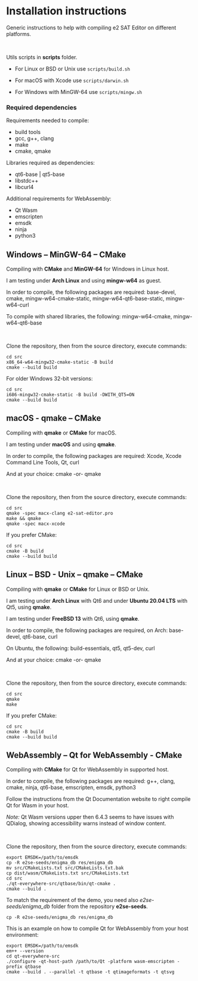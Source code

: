 # Installation instructions

Generic instructions to help with compiling e2 SAT Editor on different platforms.

&nbsp;

Utils scripts in **scripts** folder.

- For Linux or BSD or Unix use `scripts/build.sh`

- For macOS with Xcode use `scripts/darwin.sh`

- For Windows with MinGW-64 use `scripts/mingw.sh`


### Required dependencies

Requirements needed to compile:

* build tools
* gcc, g++, clang
* make
* cmake, qmake

Libraries required as dependencies:

* qt6-base \| qt5-base
* libstdc++
* libcurl4

Additional requirements for WebAssembly:

* Qt Wasm
* emscripten
* emsdk
* ninja
* python3


## Windows – MinGW-64 – CMake

Compiling with **CMake** and **MinGW-64** for Windows in Linux host.

I am testing under **Arch Linux** and using **mingw-w64** as guest.

In order to compile, the following packages are required:
base-devel, cmake, mingw-w64-cmake-static, mingw-w64-qt6-base-static, mingw-w64-curl
 
To compile with shared libraries, the following:
mingw-w64-cmake, mingw-w64-qt6-base

&nbsp;

Clone the repository, then from the source directory, execute commands:
```
cd src
x86_64-w64-mingw32-cmake-static -B build
cmake --build build
```

For older Windows 32-bit versions:
```
cd src
i686-mingw32-cmake-static -B build -DWITH_QT5=ON
cmake --build build
```


## macOS - qmake – CMake

Compiling with **qmake** or **CMake** for macOS.

I am testing under **macOS** and using **qmake**.

In order to compile, the following packages are required:
Xcode, Xcode Command Line Tools, Qt, curl

And at your choice:
cmake -or- qmake

&nbsp;

Clone the repository, then from the source directory, execute commands:
```
cd src
qmake -spec macx-clang e2-sat-editor.pro
make && qmake
qmake -spec macx-xcode
```

If you prefer CMake:
```
cd src
cmake -B build
cmake --build build
```


## Linux – BSD - Unix – qmake – CMake

Compiling with **qmake** or **CMake** for Linux or BSD or Unix.

I am testing under **Arch Linux** with Qt6 and under **Ubuntu 20.04 LTS** with Qt5, using **qmake**.

I am testing under **FreeBSD 13** with Qt6, using **qmake**.

In order to compile, the following packages are required, on Arch:
base-devel, qt6-base, curl

On Ubuntu, the following:
build-essentials, qt5, qt5-dev, curl

And at your choice:
cmake -or- qmake

&nbsp;

Clone the repository, then from the source directory, execute commands:
```
cd src
qmake
make
```

If you prefer CMake:
```
cd src
cmake -B build
cmake --build build
```


## WebAssembly – Qt for WebAssembly - CMake

Compiling with **CMake** for Qt for WebAssembly in supported host.

In order to compile, the following packages are required:
g++, clang, cmake, ninja, qt6-base, emscripten, emsdk, python3

Follow the instructions from the Qt Documentation website to right compile Qt for Wasm in your host.

*Note:* Qt Wasm versions upper then 6.4.3 seems to have issues with QDialog, showing accessibility warns instead of window content.

&nbsp;

Clone the repository, then from the source directory, execute commands:
```
export EMSDK=/path/to/emsdk
cp -R e2se-seeds/enigma_db res/enigma_db
mv src/CMakeLists.txt src/CMakeLists.txt.bak
cp dist/wasm/CMakeLists.txt src/CMakeLists.txt
cd src
./qt-everywhere-src/qtbase/bin/qt-cmake .
cmake --build .
```

To match the requirement of the demo, you need also *e2se-seeds/enigma_db* folder from the repository **e2se-seeds**.
```
cp -R e2se-seeds/enigma_db res/enigma_db
```

This is an example on how to compile Qt for WebAssembly from your host environment:
```
export EMSDK=/path/to/emsdk
em++ --version
cd qt-everywhere-src
./configure -qt-host-path /path/to/Qt -platform wasm-emscripten -prefix qtbase
cmake --build . --parallel -t qtbase -t qtimageformats -t qtsvg
```

